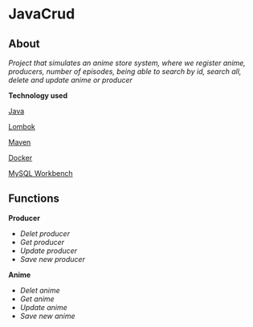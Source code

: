 # JavaCrud

## About
*Project that simulates an anime store system, where we register anime, producers, number of episodes, being able to search by id, search all, delete and update anime or producer* <br>
 
**Technology used**

[Java](https://www.oracle.com/br/java/technologies/downloads/)

[Lombok](https://projectlombok.org/download)

[Maven](https://maven.apache.org/download.cgi)

[Docker](https://docs.docker.com/desktop/install/windows-install/)

[MySQL Workbench](https://www.mysql.com/products/workbench/)

## Functions

**Producer**

* *Delet producer* 
* *Get producer*
* *Update producer*
* *Save new producer*


**Anime**
* *Delet anime*
* *Get anime*
* *Update anime*
* *Save new anime*
